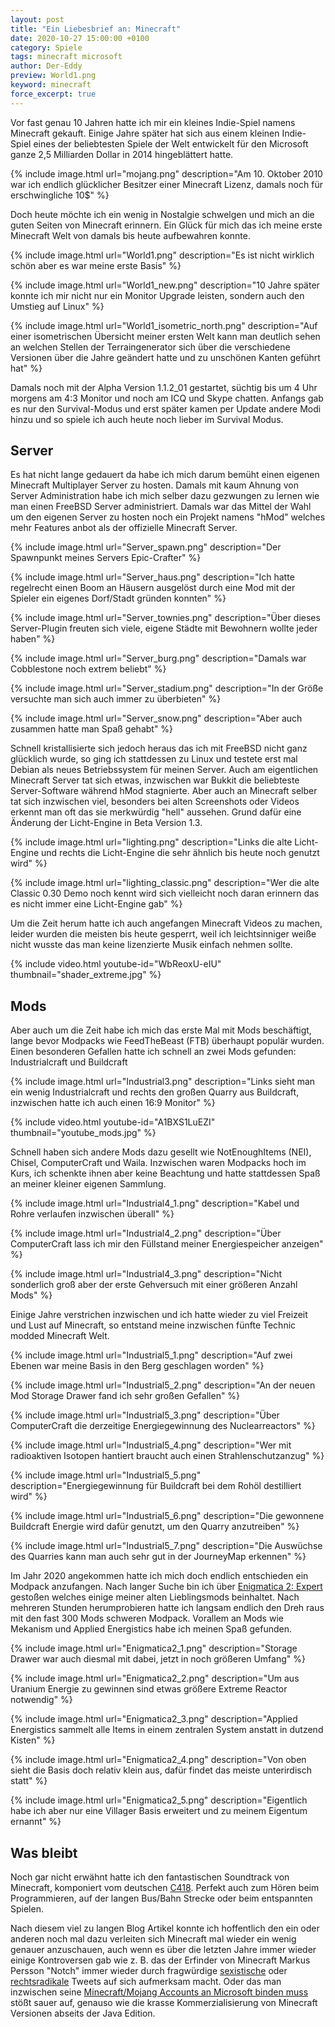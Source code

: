 ```yaml
---
layout: post
title: "Ein Liebesbrief an: Minecraft"
date: 2020-10-27 15:00:00 +0100
category: Spiele
tags: minecraft microsoft
author: Der-Eddy
preview: World1.png
keyword: minecraft
force_excerpt: true
---
```


Vor fast genau 10 Jahren hatte ich mir ein kleines Indie-Spiel namens Minecraft gekauft. Einige Jahre später hat sich aus einem kleinen Indie-Spiel eines der beliebtesten Spiele der Welt entwickelt für den Microsoft ganze 2,5 Milliarden Dollar in 2014 hingeblättert hatte.

{% include image.html url="mojang.png" description="Am 10. Oktober 2010 war ich endlich glücklicher Besitzer einer Minecraft Lizenz, damals noch für erschwingliche 10$" %}

Doch heute möchte ich ein wenig in Nostalgie schwelgen und mich an die guten Seiten von Minecraft erinnern. Ein Glück für mich das ich meine erste Minecraft Welt von damals bis heute aufbewahren konnte.

{% include image.html url="World1.png" description="Es ist nicht wirklich schön aber es war meine erste Basis" %}

{% include image.html url="World1_new.png" description="10 Jahre später konnte ich mir nicht nur ein Monitor Upgrade leisten, sondern auch den Umstieg auf Linux" %}

{% include image.html url="World1_isometric_north.png" description="Auf einer isometrischen Übersicht meiner ersten Welt kann man deutlich sehen an welchen Stellen der Terraingenerator sich über die verschiedene Versionen über die Jahre geändert hatte und zu unschönen Kanten geführt hat" %}

Damals noch mit der Alpha Version 1.1.2_01 gestartet, süchtig bis um 4 Uhr morgens am 4:3 Monitor und noch am ICQ und Skype chatten. Anfangs gab es nur den Survival-Modus und erst später kamen per Update andere Modi hinzu und so spiele ich auch heute noch lieber im Survival Modus.

<h2>Server</h2>

Es hat nicht lange gedauert da habe ich mich darum bemüht einen eigenen Minecraft Multiplayer Server zu hosten. Damals mit kaum Ahnung von Server Administration habe ich mich selber dazu gezwungen zu lernen wie man einen FreeBSD Server administriert. Damals war das Mittel der Wahl um den eigenen Server zu hosten noch ein Projekt namens "hMod" welches mehr Features anbot als der offizielle Minecraft Server.

{% include image.html url="Server_spawn.png" description="Der Spawnpunkt meines Servers Epic-Crafter" %}

{% include image.html url="Server_haus.png" description="Ich hatte regelrecht einen Boom an Häusern ausgelöst durch eine Mod mit der Spieler ein eigenes Dorf/Stadt gründen konnten" %}

{% include image.html url="Server_townies.png" description="Über dieses Server-Plugin freuten sich viele, eigene Städte mit Bewohnern wollte jeder haben" %}

{% include image.html url="Server_burg.png" description="Damals war Cobblestone noch extrem beliebt" %}

{% include image.html url="Server_stadium.png" description="In der Größe versuchte man sich auch immer zu überbieten" %}

{% include image.html url="Server_snow.png" description="Aber auch zusammen hatte man Spaß gehabt" %}

Schnell kristallisierte sich jedoch heraus das ich mit FreeBSD nicht ganz glücklich wurde, so ging ich stattdessen zu Linux und testete erst mal Debian als neues Betriebssystem für meinen Server. Auch am eigentlichen Minecraft Server tat sich etwas, inzwischen war Bukkit die beliebteste Server-Software während hMod stagnierte. Aber auch an Minecraft selber tat sich inzwischen viel, besonders bei alten Screenshots oder Videos erkennt man oft das sie merkwürdig "hell" aussehen. Grund dafür eine Änderung der Licht-Engine in Beta Version 1.3.

{% include image.html url="lighting.png" description="Links die alte Licht-Engine und rechts die Licht-Engine die sehr ähnlich bis heute noch genutzt wird" %}

{% include image.html url="lighting_classic.png" description="Wer die alte Classic 0.30 Demo noch kennt wird sich vielleicht noch daran erinnern das es nicht immer eine Licht-Engine gab" %}

Um die Zeit herum hatte ich auch angefangen Minecraft Videos zu machen, leider wurden die meisten bis heute gesperrt, weil ich leichtsinniger weiße nicht wusste das man keine lizenzierte Musik einfach nehmen sollte.

{% include video.html youtube-id="WbReoxU-eIU" thumbnail="shader_extreme.jpg" %}

<h2>Mods</h2>

Aber auch um die Zeit habe ich mich das erste Mal mit Mods beschäftigt, lange bevor Modpacks wie FeedTheBeast (FTB) überhaupt populär wurden. Einen besonderen Gefallen hatte ich schnell an zwei Mods gefunden: Industrialcraft und Buildcraft

{% include image.html url="Industrial3.png" description="Links sieht man ein wenig Industrialcraft und rechts den großen Quarry aus Buildcraft, inzwischen hatte ich auch einen 16:9 Monitor" %}

{% include video.html youtube-id="A1BXS1LuEZI" thumbnail="youtube_mods.jpg" %}

Schnell haben sich andere Mods dazu gesellt wie NotEnoughItems (NEI), Chisel, ComputerCraft und Waila. Inzwischen waren Modpacks hoch im Kurs, ich schenkte ihnen aber keine Beachtung und hatte stattdessen Spaß an meiner kleiner eigenen Sammlung.

{% include image.html url="Industrial4_1.png" description="Kabel und Rohre verlaufen inzwischen überall" %}

{% include image.html url="Industrial4_2.png" description="Über ComputerCraft lass ich mir den Füllstand meiner Energiespeicher anzeigen" %}

{% include image.html url="Industrial4_3.png" description="Nicht sonderlich groß aber der erste Gehversuch mit einer größeren Anzahl Mods" %}

Einige Jahre verstrichen inzwischen und ich hatte wieder zu viel Freizeit und Lust auf Minecraft, so entstand meine inzwischen fünfte Technic modded Minecraft Welt.

{% include image.html url="Industrial5_1.png" description="Auf zwei Ebenen war meine Basis in den Berg geschlagen worden" %}

{% include image.html url="Industrial5_2.png" description="An der neuen Mod Storage Drawer fand ich sehr großen Gefallen" %}

{% include image.html url="Industrial5_3.png" description="Über ComputerCraft die derzeitige Energiegewinnung des Nuclearreactors" %}

{% include image.html url="Industrial5_4.png" description="Wer mit radioaktiven Isotopen hantiert braucht auch einen Strahlenschutzanzug" %}

{% include image.html url="Industrial5_5.png" description="Energiegewinnung für Buildcraft bei dem Rohöl destilliert wird" %}

{% include image.html url="Industrial5_6.png" description="Die gewonnene Buildcraft Energie wird dafür genutzt, um den Quarry anzutreiben" %}

{% include image.html url="Industrial5_7.png" description="Die Auswüchse des Quarries kann man auch sehr gut in der JourneyMap erkennen" %}

Im Jahr 2020 angekommen hatte ich mich doch endlich entschieden ein Modpack anzufangen. Nach langer Suche bin ich über [Enigmatica 2: Expert](https://www.curseforge.com/minecraft/modpacks/enigmatica2expert) gestoßen welches einige meiner alten Lieblingsmods beinhaltet. Nach mehreren Stunden herumprobieren hatte ich langsam endlich den Dreh raus mit den fast 300 Mods schweren Modpack. Vorallem an Mods wie Mekanism und Applied Energistics habe ich meinen Spaß gefunden.

{% include image.html url="Enigmatica2_1.png" description="Storage Drawer war auch diesmal mit dabei, jetzt in noch größeren Umfang" %}

{% include image.html url="Enigmatica2_2.png" description="Um aus Uranium Energie zu gewinnen sind etwas größere Extreme Reactor notwendig" %}

{% include image.html url="Enigmatica2_3.png" description="Applied Energistics sammelt alle Items in einem zentralen System anstatt in dutzend Kisten" %}

{% include image.html url="Enigmatica2_4.png" description="Von oben sieht die Basis doch relativ klein aus, dafür findet das meiste unterirdisch statt" %}

{% include image.html url="Enigmatica2_5.png" description="Eigentlich habe ich aber nur eine Villager Basis erweitert und zu meinem Eigentum ernannt" %}

<h2>Was bleibt</h2>

Noch gar nicht erwähnt hatte ich den fantastischen Soundtrack von Minecraft, komponiert vom deutschen [C418](https://c418.bandcamp.com/). Perfekt auch zum Hören beim Programmieren, auf der langen Bus/Bahn Strecke oder beim entspannten Spielen.

Nach diesem viel zu langen Blog Artikel konnte ich hoffentlich den ein oder anderen noch mal dazu verleiten sich Minecraft mal wieder ein wenig genauer anzuschauen, auch wenn es über die letzten Jahre immer wieder einige Kontroversen gab wie z. B. das der Erfinder von Minecraft Markus Persson "Notch" immer wieder durch fragwürdige [sexistische](https://observer.com/2017/06/minecraft-gamergate-markus-persson-notch-zoe-quinn/) oder [rechtsradikale](https://variety.com/2019/gaming/news/minecraft-creator-excluded-from-anniversary-due-to-comments-and-opinions-exclusive-1203200050/) Tweets auf sich aufmerksam macht. Oder das man inzwischen seine [Minecraft/Mojang Accounts an Microsoft binden muss](https://www.heise.de/news/Minecraft-Microsoft-Account-wird-bei-Java-Edition-zur-Pflicht-4935806.html) stößt sauer auf, genauso wie die krasse Kommerzialisierung von Minecraft Versionen abseits der Java Edition.